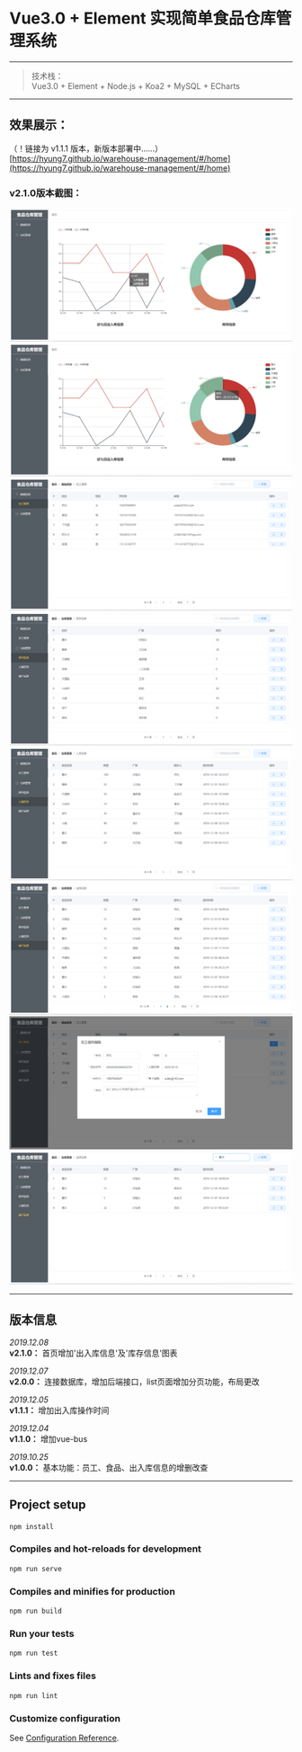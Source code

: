 # Vue3.0 + Element 实现简单食品仓库管理系统

---
>技术栈：   
Vue3.0 + Element + Node.js + Koa2 + MySQL + ECharts   

---
## 效果展示：  
（！链接为 v1.1.1 版本，新版本部署中......）   
[https://hyung7.github.io/warehouse-management/#/home](https://hyung7.github.io/warehouse-management/#/home)    

### v2.1.0版本截图：   
![home1](https://github.com/Hyung7/warehouse-management/blob/master/src/pic/home1.png)    
![home2](https://github.com/Hyung7/warehouse-management/blob/master/src/pic/home2.png)    
![staff](https://github.com/Hyung7/warehouse-management/blob/master/src/pic/staff.png)    
![stock](https://github.com/Hyung7/warehouse-management/blob/master/src/pic/stock.png)    
![in](https://github.com/Hyung7/warehouse-management/blob/master/src/pic/in.png)    
![out](https://github.com/Hyung7/warehouse-management/blob/master/src/pic/out.png)    
![edit](https://github.com/Hyung7/warehouse-management/blob/master/src/pic/edit.png)    
![search](https://github.com/Hyung7/warehouse-management/blob/master/src/pic/search.png)    

---
## 版本信息   

*2019.12.08*   
**v2.1.0：** 首页增加'出入库信息'及'库存信息'图表   

*2019.12.07*   
**v2.0.0：** 连接数据库，增加后端接口，list页面增加分页功能，布局更改   

*2019.12.05*   
**v1.1.1：** 增加出入库操作时间   

*2019.12.04*   
**v1.1.0：** 增加vue-bus   

*2019.10.25*   
**v1.0.0：** 基本功能：员工、食品、出入库信息的增删改查   

---
## Project setup
```
npm install
```

### Compiles and hot-reloads for development
```
npm run serve
```

### Compiles and minifies for production
```
npm run build
```

### Run your tests
```
npm run test
```

### Lints and fixes files
```
npm run lint
```

### Customize configuration
See [Configuration Reference](https://cli.vuejs.org/config/).